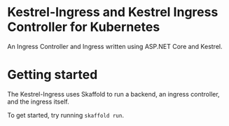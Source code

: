 # Kestrel-Ingress and Kestrel Ingress Controller for Kubernetes

An Ingress Controller and Ingress written using ASP.NET Core and Kestrel.

# Getting started

The Kestrel-Ingress uses Skaffold to run a backend, an ingress controller, and the ingress itself.

To get started, try running `skaffold run`.
